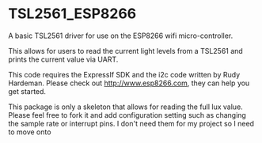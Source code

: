 # TSL2561_ESP8266
A basic TSL2561 driver for use on the ESP8266 wifi micro-controller.

This allows for users to read the current light levels from a TSL2561 and prints the current value via UART.

This code requires the ExpressIf SDK and the i2c code written by Rudy Hardeman. Please check out http://www.esp8266.com, they can help you get started.

This package is only a skeleton that allows for reading the full lux value. Please feel free to fork it and add configuration setting such as changing the sample rate or interrupt pins. I don't need them for my project so I need to move onto 